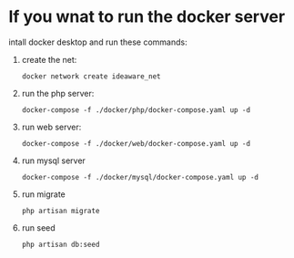 If you wnat to run the docker server 
=== 
intall docker desktop and run these commands:
1. create the net:
	``` shell script 
    docker network create ideaware_net
    ```
2. run the php server:
    ``` shell script 
    docker-compose -f ./docker/php/docker-compose.yaml up -d
    ```
3. run web server:
    ``` shell script 
    docker-compose -f ./docker/web/docker-compose.yaml up -d
    ```
4. run mysql server
    ``` shell script 
    docker-compose -f ./docker/mysql/docker-compose.yaml up -d
    ```
5. run migrate
    ``` shell script 
    php artisan migrate
    ```
6. run seed
    ``` shell script 
    php artisan db:seed
    ```